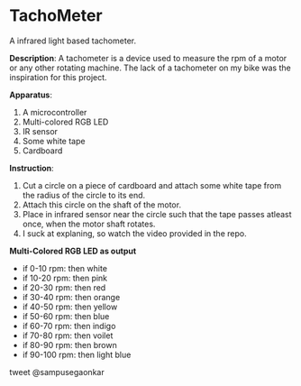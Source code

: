 # TachoMeter
A infrared light based tachometer.

**Description**: A tachometer is a device used to measure the rpm of a motor or any other rotating machine. The lack of a tachometer on my bike was the inspiration for this project. 

**Apparatus**: 
  1. A microcontroller
  2. Multi-colored RGB LED
  3. IR sensor
  4. Some white tape
  5. Cardboard

**Instruction**:
  1. Cut a circle on a piece of cardboard and attach some white tape from the radius of the circle to its end.
  2. Attach this circle on the shaft of the motor.
  3. Place in infrared sensor near the circle such that the tape passes atleast once, when the motor shaft rotates.
  4. I suck at explaning, so watch the video provided in the repo.

**Multi-Colored RGB LED as output**
  * if 0-10   rpm: then white 
  * if 10-20  rpm: then pink 
  * if 20-30  rpm: then red
  * if 30-40  rpm: then orange
  * if 40-50  rpm: then yellow
  * if 50-60  rpm: then blue
  * if 60-70  rpm: then indigo 
  * if 70-80  rpm: then voilet
  * if 80-90  rpm: then brown
  * if 90-100 rpm: then light blue
   
tweet @sampusegaonkar
  

